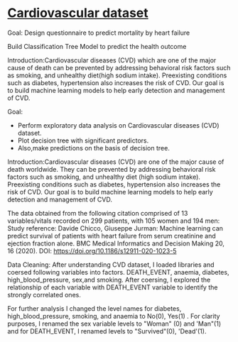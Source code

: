 # [Cardiovascular dataset](https://github.com/ShivaRaghu/Cardio) 
Goal: Design questionnaire to predict mortality by heart failure

Build Classification Tree Model to predict the health outcome

Introduction:Cardiovascular diseases (CVD) which are one of the major cause of death can be prevented by addressing behavioral risk factors such as smoking, and unhealthy diet(high sodium intake). 
Preexisting conditions such as diabetes, hypertension also increases the risk of CVD. 
Our goal is to build machine learning models to help early detection and management of CVD.

Goal: 
- Perform exploratory data analysis on Cardiovascular diseases (CVD) dataset.
- Plot decision tree with significant predictors.
- Also,make predictions on the basis of decision tree.

Introduction:Cardiovascular diseases (CVD) are one of the major cause of death worldwide. They can be prevented by addressing behavioral risk factors such as smoking, and unhealthy diet (high sodium intake). Preexisting conditions such as diabetes, hypertension also increases the risk of CVD. Our goal is to build machine learning models to help early detection and management of CVD.

The data obtained from the following citation comprised of 13 variables/vitals recorded on 299 patients, with 105 women and 194 men:
Study reference: Davide Chicco, Giuseppe Jurman: Machine learning can predict survival of patients with heart failure from serum creatinine and ejection fraction alone. BMC Medical Informatics and Decision Making 20, 16 (2020).
DOI: https://doi.org/10.1186/s12911-020-1023-5

Data Cleaning: After understanding CVD dataset, I loaded libraries and coersed following variables into factors. DEATH_EVENT, anaemia, diabetes, high_blood_pressure, sex,and smoking. After coersing, I explored the relationship of each variable with DEATH_EVENT variable to identify the strongly correlated ones. 

For further analysis I changed the level names for diabetes, high_blood_pressure, smoking, and anaemia to No(0), Yes(1) . For clarity purposes, I renamed the sex variable levels to "Woman" (0) and 'Man"(1) and for DEATH_EVENT, I renamed levels to "Survived"(0), 'Dead'(1).  




